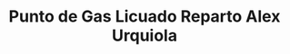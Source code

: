 ---
title: "Punto de Gas Licuado Reparto Alex Urquiola"
url: /holguin/punto-de-gas-licuado-reparto-alex-urquiola/
shop: Gasflaschen
---
